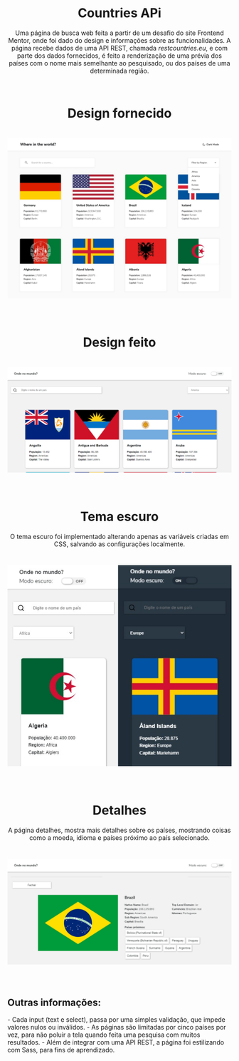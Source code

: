 <h1 align="center">Countries APi</h1>
<p align="center">Uma página de busca web feita a partir de um desafio do site Frontend Mentor, onde foi dado do design e informações sobre as funcionalidades. A página recebe dados de uma API REST, chamada <em>restcountries.eu</em>, e com parte dos dados fornecidos, é feito a renderização de uma prévia dos países com o nome mais semelhante ao pesquisado, ou dos países de uma determinada região.</p>
<br/>

<h1 align="center">Design fornecido</h1>
<h1 align="center"><img src="original-design.jpg"></h1>
<br/>

<h1 align="center">Design feito</h1>
<h1 align="center"><img src="light-desktop.png"></h1>
<br/>

<h1 align="center">Tema escuro</h1>
<p align="center">O tema escuro foi implementado alterando apenas as variáveis criadas em CSS, salvando as configurações localmente.</p>
<h1 align="center"><img src="mobile-home.jpg"></h1>
<br/>

<h1 align="center">Detalhes</h1>
<p align="center">A página detalhes, mostra mais detalhes sobre os países, mostrando coisas como a moeda, idioma e países próximo ao país selecionado.</p>
<h1 align="center"><img src="detail-desktop.png"></h1>
<br/>

<h2>Outras informações:</h2>
- Cada input (text e select), passa por uma simples validação, que impede valores nulos ou inválidos.
- As páginas são limitadas por cinco países por vez, para não poluir a tela quando feita uma pesquisa com muitos resultados.
- Além de integrar com uma API REST, a página foi estilizando com Sass, para fins de aprendizado.

<br/>